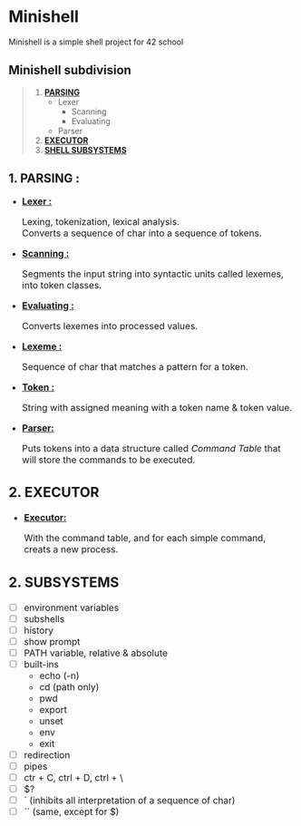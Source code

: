 # Minishell

Minishell is a simple shell project for 42 school

## Minishell subdivision


> 1. [**PARSING**](#parsing)
> 		- Lexer
> 			- Scanning
> 			- Evaluating
> 		- Parser
> 2. [**EXECUTOR**](#executor)
> 3. [**SHELL SUBSYSTEMS**](#subsystems)

## 1. PARSING : <a name="parsing"></a>


- <font size="3"><ins>**Lexer :**<font> <br>

	Lexing, tokenization, lexical analysis.<br>
	Converts a sequence of char into a sequence of tokens.<br>

- <font size="3"><ins>**Scanning :**<font><br>

	Segments the input string into syntactic units called lexemes, into token classes.

- <font size="3"><ins>**Evaluating :**<font><br>

	Converts lexemes into processed values.

- <font size="3"><ins>**Lexeme :**<font><br>

	Sequence of char that matches a pattern for a token.
- <font size="3"><ins>**Token :**<font><br>

	String with assigned meaning with a token name & token value.
- <font size="3"><ins>**Parser:**<font><br>

	Puts tokens into a data structure called *Command Table* that will store the commands to be executed.

## 2. EXECUTOR <a name="executor"></a>


- <font size="3"><ins>**Executor:**<font><br>

	With the command table, and for each simple command, creats a new process.

## 2. SUBSYSTEMS <a name="subsystems"></a>

- [ ] environment variables
- [ ] subshells
- [ ] history
- [ ] show prompt
- [ ] PATH variable, relative & absolute
- [ ] built-ins
    - echo (-n)
	- cd (path only)
	- pwd
	- export
	- unset
	- env
	- exit
- [ ] redirection
- [ ] pipes
- [ ] ctr + C, ctrl + D, ctrl + \
- [ ] $?
- [ ] ` (inhibits all interpretation of a sequence of char)
- [ ] `` (same, except for $)
